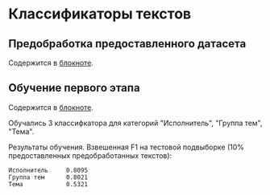# Классификаторы текстов

## Предобработка предоставленного датасета

Содержится в [блокноте]("notebooks/preprocessing.ipynb").

## Обучение первого этапа

Содержится в [блокноте]("notebooks/cls2.ipynb").

Обучались 3 классифкатора для категорий "Исполнитель", "Группа тем", "Тема".

Результаты обучения. Взвешенная F1 на тестовой подвыборке (10% предоставленных предобработанных текстов):

```
Исполнитель		0.8095
Группа тем		0.8021
Тема			0.5321
```

